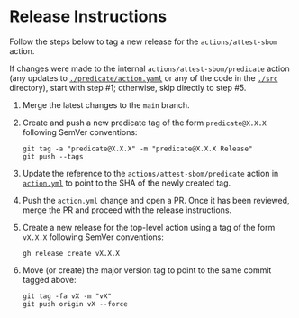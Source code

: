 # Release Instructions

Follow the steps below to tag a new release for the
`actions/attest-sbom` action.

If changes were made to the internal `actions/attest-sbom/predicate`
action (any updates to [`./predicate/action.yaml`](./predicate/action.yml) or
any of the code in the [`./src`](./src) directory), start with step #1;
otherwise, skip directly to step #5.

1. Merge the latest changes to the `main` branch.
1. Create and push a new predicate tag of the form `predicate@X.X.X` following
   SemVer conventions:

   ```shell
   git tag -a "predicate@X.X.X" -m "predicate@X.X.X Release"
   git push --tags
   ```

1. Update the reference to the `actions/attest-sbom/predicate`
   action in [`action.yml`](./action.yml) to point to the SHA of the newly
   created tag.
1. Push the `action.yml` change and open a PR. Once it has been reviewed, merge
   the PR and proceed with the release instructions.
1. Create a new release for the top-level action using a tag of the form
   `vX.X.X` following SemVer conventions:

   ```shell
   gh release create vX.X.X
   ```

1. Move (or create) the major version tag to point to the same commit tagged
   above:

   ```shell
   git tag -fa vX -m "vX"
   git push origin vX --force
   ```
